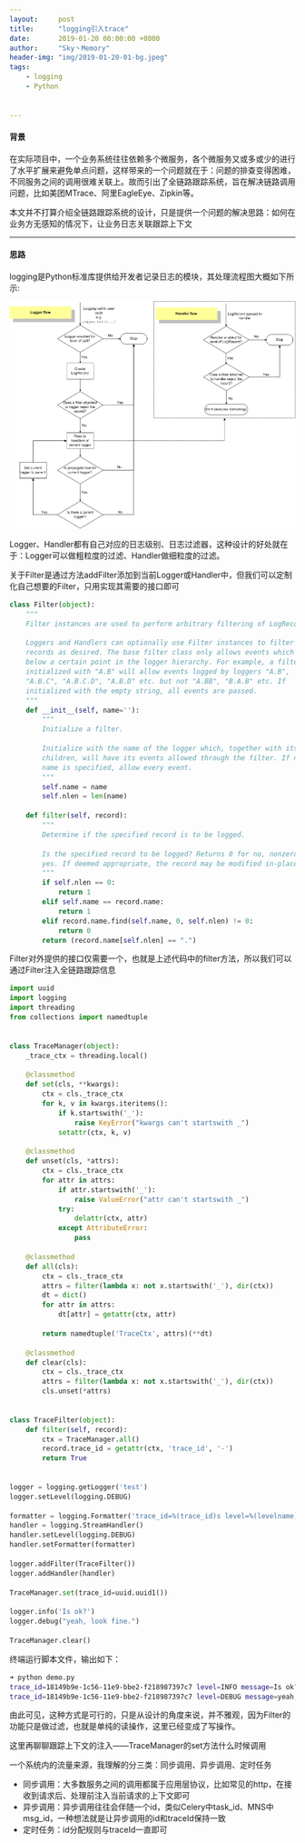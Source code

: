 ```yaml
---
layout:     post
title:      "logging引入trace"
date:       2019-01-20 00:00:00 +0800
author:     "Sky丶Memory"
header-img: "img/2019-01-20-01-bg.jpeg"
tags:
    - logging
    - Python


---
```


#### 背景

在实际项目中，一个业务系统往往依赖多个微服务，各个微服务又或多或少的进行了水平扩展来避免单点问题，这样带来的一个问题就在于：问题的排查变得困难，不同服务之间的调用很难关联上。故而引出了全链路跟踪系统，旨在解决链路调用问题，比如美团MTrace、阿里EagleEye、Zipkin等。

本文并不打算介绍全链路跟踪系统的设计，只是提供一个问题的解决思路：如何在业务方无感知的情况下，让业务日志关联跟踪上下文

---

#### 思路

logging是Python标准库提供给开发者记录日志的模块，其处理流程图大概如下所示:

![](/img/2019-01-20-01-01.png)

Logger、Handler都有自己对应的日志级别、日志过滤器，这种设计的好处就在于：Logger可以做粗粒度的过滤、Handler做细粒度的过滤。

关于Filter是通过方法addFilter添加到当前Logger或Handler中，但我们可以定制化自己想要的Filter，只用实现其需要的接口即可

```python
class Filter(object):
    """
    Filter instances are used to perform arbitrary filtering of LogRecords.

    Loggers and Handlers can optionally use Filter instances to filter
    records as desired. The base filter class only allows events which are
    below a certain point in the logger hierarchy. For example, a filter
    initialized with "A.B" will allow events logged by loggers "A.B",
    "A.B.C", "A.B.C.D", "A.B.D" etc. but not "A.BB", "B.A.B" etc. If
    initialized with the empty string, all events are passed.
    """
    def __init__(self, name=''):
        """
        Initialize a filter.

        Initialize with the name of the logger which, together with its
        children, will have its events allowed through the filter. If no
        name is specified, allow every event.
        """
        self.name = name
        self.nlen = len(name)

    def filter(self, record):
        """
        Determine if the specified record is to be logged.

        Is the specified record to be logged? Returns 0 for no, nonzero for
        yes. If deemed appropriate, the record may be modified in-place.
        """
        if self.nlen == 0:
            return 1
        elif self.name == record.name:
            return 1
        elif record.name.find(self.name, 0, self.nlen) != 0:
            return 0
        return (record.name[self.nlen] == ".")
```

Filter对外提供的接口仅需要一个，也就是上述代码中的filter方法，所以我们可以通过Filter注入全链路跟踪信息

```python
import uuid
import logging
import threading
from collections import namedtuple


class TraceManager(object):
    _trace_ctx = threading.local()

    @classmethod
    def set(cls, **kwargs):
        ctx = cls._trace_ctx
        for k, v in kwargs.iteritems():
            if k.startswith('_'):
                raise KeyError("kwargs can't startswith _")
            setattr(ctx, k, v)

    @classmethod
    def unset(cls, *attrs):
        ctx = cls._trace_ctx
        for attr in attrs:
            if attr.startswith('_'):
                raise ValueError("attr can't startswith _")
            try:
                delattr(ctx, attr)
            except AttributeError:
                pass

    @classmethod
    def all(cls):
        ctx = cls._trace_ctx
        attrs = filter(lambda x: not x.startswith('_'), dir(ctx))
        dt = dict()
        for attr in attrs:
            dt[attr] = getattr(ctx, attr)

        return namedtuple('TraceCtx', attrs)(**dt)

    @classmethod
    def clear(cls):
        ctx = cls._trace_ctx
        attrs = filter(lambda x: not x.startswith('_'), dir(ctx))
        cls.unset(*attrs)


class TraceFilter(object):
    def filter(self, record):
        ctx = TraceManager.all()
        record.trace_id = getattr(ctx, 'trace_id', '-')
        return True


logger = logging.getLogger('test')
logger.setLevel(logging.DEBUG)

formatter = logging.Formatter('trace_id=%(trace_id)s level=%(levelname)s message=%(message)s')
handler = logging.StreamHandler()
handler.setLevel(logging.DEBUG)
handler.setFormatter(formatter)

logger.addFilter(TraceFilter())
logger.addHandler(handler)

TraceManager.set(trace_id=uuid.uuid1())

logger.info('Is ok?')
logger.debug("yeah, look fine.")

TraceManager.clear()

```

终端运行脚本文件，输出如下：

```sh
➜ python demo.py
trace_id=18149b9e-1c56-11e9-bbe2-f218987397c7 level=INFO message=Is ok?
trace_id=18149b9e-1c56-11e9-bbe2-f218987397c7 level=DEBUG message=yeah, look fine.
```

由此可见，这种方式是可行的，只是从设计的角度来说，并不雅观，因为Filter的功能只是做过滤，也就是单纯的读操作，这里已经变成了写操作。

这里再聊聊跟踪上下文的注入——TraceManager的set方法什么时候调用

一个系统内的流量来源，我理解的分三类：同步调用、异步调用、定时任务

- 同步调用：大多数服务之间的调用都属于应用层协议，比如常见的http，在接收到请求后、处理前注入当前请求的上下文即可
- 异步调用：异步调用往往会伴随一个id，类似Celery中task_id、MNS中msg_id，一种想法就是让异步调用的id和traceId保持一致
- 定时任务：id分配规则与traceId一直即可



